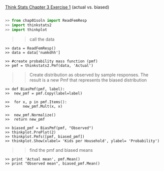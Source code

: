 [Think Stats Chapter 3 Exercise 1](http://greenteapress.com/thinkstats2/html/thinkstats2004.html#toc31) (actual vs. biased)

```python

>> from chap01soln import ReadFemResp
>> import thinkstats2
>> import thinkplot
```
>> call the data
```
>> data = ReadFemResp()
>> data = data['numkdhh']

>> #create probability mass function (pmf)
>> pmf = thinkstats2.Pmf(data, 'Actual')
```
>> Create distribution as observed by sample responses.
>> The result is a new Pmf that represents the biased distribution
```
>> def BiasPmf(pmf, label):
>> 	new_pmf = pmf.Copy(label=label)

>> 	for x, p in pmf.Items():
>> 		new_pmf.Mult(x, x)

>> 	new_pmf.Normalize()
>>	return new_pmf

>> biased_pmf = BiasPmf(pmf, "Observed")
>> thinkplot.PrePlot(2)
>> thinkplot.Pmfs([pmf, biased_pmf])
>> thinkplot.Show(xlabel= 'Kids per Household', ylabel= 'Probability')
```
>> find the pmf and biased means
```
>> print 'Actual mean', pmf.Mean()
>> print "Observed mean", biased_pmf.Mean()
```
